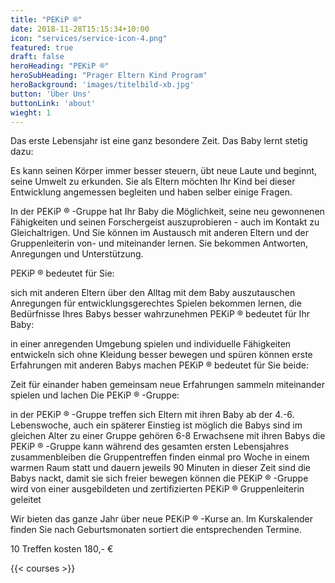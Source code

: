 ```yaml
---
title: "PEKiP ®"
date: 2018-11-28T15:15:34+10:00
icon: "services/service-icon-4.png"
featured: true
draft: false
heroHeading: "PEKiP ®"
heroSubHeading: "Prager Eltern Kind Program"
heroBackground: 'images/titelbild-xb.jpg'
button: 'Über Uns'
buttonLink: 'about'
wieght: 1
---
```

Das erste Lebensjahr ist eine ganz besondere Zeit. Das Baby lernt stetig dazu:

Es kann seinen Körper immer besser steuern, übt neue Laute und beginnt, seine Umwelt zu erkunden. Sie als Eltern möchten Ihr Kind bei dieser Entwicklung angemessen begleiten und haben selber einige Fragen.

In der PEKiP ® -Gruppe hat Ihr Baby die Möglichkeit, seine neu gewonnenen Fähigkeiten und seinen Forschergeist auszuprobieren - auch im Kontakt zu Gleichaltrigen. Und Sie können im Austausch mit anderen Eltern und der Gruppenleiterin von- und miteinander lernen. Sie bekommen Antworten, Anregungen und Unterstützung.

PEKiP ® bedeutet für Sie:

sich mit anderen Eltern über den Alltag mit dem Baby auszutauschen
Anregungen für entwicklungsgerechtes Spielen bekommen
lernen, die Bedürfnisse Ihres Babys besser wahrzunehmen
PEKiP ® bedeutet für Ihr Baby:

in einer anregenden Umgebung spielen und individuelle Fähigkeiten entwickeln
sich ohne Kleidung besser bewegen und spüren können
erste Erfahrungen mit anderen Babys machen
PEKiP ® bedeutet für Sie beide:

Zeit für einander haben
gemeinsam neue Erfahrungen sammeln
miteinander spielen und lachen
Die PEKiP ® -Gruppe:

in der PEKiP ® -Gruppe treffen sich Eltern mit ihren Baby ab der 4.-6. Lebenswoche,
auch ein späterer Einstieg ist möglich
die Babys sind im gleichen Alter
zu einer Gruppe gehören 6-8 Erwachsene mit ihren Babys
die PEKiP ® -Gruppe kann während des gesamten ersten Lebensjahres zusammenbleiben
die Gruppentreffen finden einmal pro Woche in einem warmen Raum statt und dauern jeweils 90 Minuten
in dieser Zeit sind die Babys nackt, damit sie sich freier bewegen können
die PEKiP ® -Gruppe wird von einer ausgebildeten und zertifizierten PEKiP ® Gruppenleiterin geleitet

Wir bieten das ganze Jahr über neue PEKiP ® -Kurse an. Im  Kurskalender  finden Sie nach Geburtsmonaten sortiert die entsprechenden Termine.

10 Treffen kosten 180,- €

<!--more-->
{{< courses >}}


